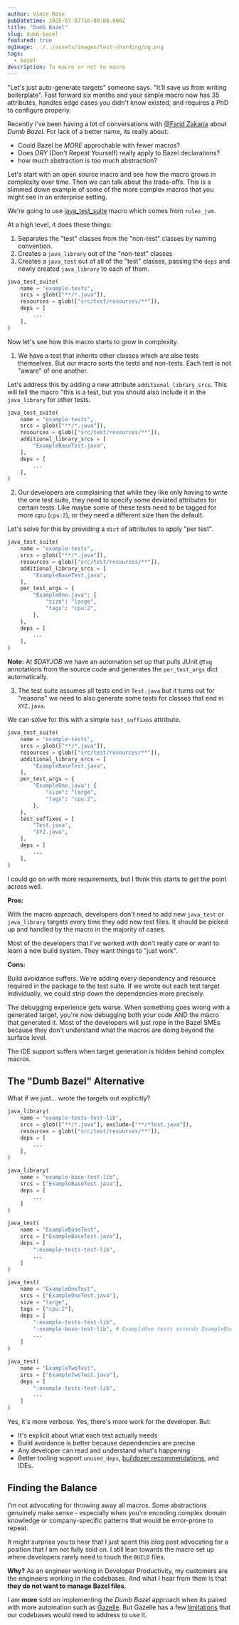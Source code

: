 ```yaml
---
author: Vince Rose
pubDatetime: 2025-07-07T16:00:00.000Z
title: "Dumb Bazel"
slug: dumb-bazel
featured: true
ogImage: ../../assets/images/test-sharding/og.png
tags:
  - bazel
description: To macro or not to macro
---
```


"Let's just auto-generate targets" someone says. "It'll save us from writing boilerplate". Fast forward six months and your simple macro now has 35 attributes, handles edge cases you didn't know existed, and requires a PhD to configure properly.

Recently I've been having a lot of conversations with [@Farid Zakaria](https://fzakaria.com/) about _Dumb Bazel_. For lack of a better name, its really about:

* Could Bazel be *MORE* approchable with fewer macros?
* Does _DRY_ (Don't Repeat Yourself) really apply to Bazel declarations?
* how much abstraction is too much abstraction?

Let's start with an open source macro and see how the macro grows in complexity over time. Then we can talk about the trade-offs. This is a slimmed down example of some of the more complex macros that you might see in an enterprise setting.

We're going to use [java_test_suite](https://github.com/vinnybod/rules_jvm/blob/0bef82e8d7038a6628faad06b9a57d10e536c2c5/java/private/create_jvm_test_suite.bzl#L26-L129) macro which comes from `rules_jvm`.

At a high level, it does these things:

1. Separates the "test" classes from the "non-test" classes by naming convention.
2. Creates a `java_library` out of the "non-test" classes
3. Creates a `java_test` out of all of the "test" classes, passing the `deps` and newly created `java_library` to each of them.

```py
java_test_suite(
    name = "example-tests",
    srcs = glob(["**/*.java"]),
    resources = glob(["src/test/resources/**"]),
    deps = [
        ...
    ],
)
```

Now let's see how this macro starts to grow in complexity.

1. We have a test that inherits other classes which are also tests themselves. But our macro sorts the tests and non-tests. Each test is not "aware" of one another.

Let's address this by adding a new attribute `additional_library_srcs`. This will tell the macro "this is a test, but you should also include it in the `java_library` for other tests.

```py
java_test_suite(
    name = "example-tests",
    srcs = glob(["**/*.java"]),
    resources = glob(["src/test/resources/**"]),
    additional_library_srcs = [
        "ExampleBaseTest.java",
    ],
    deps = [
        ...
    ],
)
```

2. Our developers are complaining that while they like only having to write the one test suite, they need to specify some deviated attributes for certain tests. Like maybe some of these tests need to be tagged for more cpu (`cpu:2`), or they need a different size than the default.

Let's solve for this by providing a `dict` of attributes to apply "per test".

```py
java_test_suite(
    name = "example-tests",
    srcs = glob(["**/*.java"]),
    resources = glob(["src/test/resources/**"]),
    additional_library_srcs = [
        "ExampleBaseTest.java",
    ],
    per_test_args = {
        "ExampleOne.java": {
            "size": "large",
            "tags": "cpu:2",
        },
    },
    deps = [
        ...
    ],
)
```

**Note:** At _$DAYJOB_ we have an automation set up that pulls JUnit `@Tag` annotations from the source code and generates the `per_test_args` dict automatically.

3. The test suite assumes all tests end in `Test.java` but it turns out for "reasons" we need to also generate some tests for classes that end in `XYZ.java`.

We can solve for this with a simple `test_suffixes` attribute.

```py
java_test_suite(
    name = "example-tests",
    srcs = glob(["**/*.java"]),
    resources = glob(["src/test/resources/**"]),
    additional_library_srcs = [
        "ExampleBaseTest.java",
    ],
    per_test_args = {
        "ExampleOne.java": {
            "size": "large",
            "tags": "cpu:2",
        },
    },
    test_suffixes = [
        "Test.java",
        "XYZ.java",
    ],
    deps = [
        ...
    ],
)
```

I could go on with more requirements, but I think this starts to get the point across well.

**Pros:**

With the macro approach, developers don't need to add new `java_test` or `java_library` targets every time they add new test files. It should be picked up and handled by the macro in the majority of cases.

Most of the developers that I've worked with don't really care or want to learn a new build system. They want things to "just work".

**Cons:**

Build avoidance suffers. We're adding every dependency and resource required in the package to the test suite. If we wrote out each test target individually, we could strip down the dependencies more precisely.

The debugging experience gets worse. When something goes wrong with a generated target, you're now debugging both your code AND the macro that generated it. Most of the developers will just rope in the Bazel SMEs because they don't understand what the macros are doing beyond the surface level.

The IDE support suffers when target generation is hidden behind complex macros.

## The "Dumb Bazel" Alternative

What if we just... wrote the targets out explicitly?

```py
java_library(
    name = "example-tests-test-lib",
    srcs = glob(["**/*.java"], exclude=["**/*Test.java"]),
    resources = glob(["src/test/resources/**"]),
    deps = [
        ...
    ],
)

java_library(
    name = "example-base-test-lib",
    srcs = ["ExampleBaseTest.java"],
    deps = [
        ...
    ]
)

java_test(
    name = "ExampleBaseTest",
    srcs = ["ExampleBaseTest.java"],
    deps = [
        ":example-tests-test-lib",
        ...
    ]
)

java_test(
    name = "ExampleOneTest",
    srcs = ["ExampleOneTest.java"],
    size = "large",
    tags = ["cpu:2"],
    deps = [
        ":example-tests-test-lib",
        ":example-base-test-lib", # ExampleOne tests extends ExampleBaseTest
        ...
    ]
)

java_test(
    name = "ExampleTwoTest",
    srcs = ["ExampleTwoTest.java"],
    deps = [
        ":example-tests-test-lib",
        ...
    ]
)
```

Yes, it's more verbose. Yes, there's more work for the developer. But:

- It's explicit about what each test actually needs
- Build avoidance is better because dependencies are precise
- Any developer can read and understand what's happening
- Better tooling support `unused_deps`, [buildozer recommendations](https://github.com/bazelbuild/buildtools/issues/886), and IDEs.

## Finding the Balance

I'm not advocating for throwing away all macros. Some abstractions genuinely make sense - especially when you're encoding complex domain knowledge or company-specific patterns that would be error-prone to repeat.

It might surprise you to hear that I just spent this blog post advocating for a position that _I_ am not fully sold on. I still lean towards the macro set up where developers rarely need to touch the `BUILD` files.

**Why?** As an engineer working in Developer Productivity, my customers are the engineers working in the codebases. And what I hear from them is that **they do not want to manage Bazel files.**

I am **more** sold on implementing the _Dumb Bazel_ approach when its paired with more automation such as [Gazelle](https://github.com/bazel-contrib/bazel-gazelle). But Gazelle has a few [limitations](https://github.com/bazel-contrib/rules_jvm/tree/main/java/gazelle#source-code-restrictions-and-limitations) that our codebases would need to address to use it.
